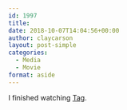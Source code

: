 ```yaml
---
id: 1997
title: 
date: 2018-10-07T14:04:56+00:00
author: claycarson
layout: post-simple
categories: 
  - Media
  - Movie
format: aside
---
```

I finished watching [Tag](https://www.imdb.com/title/tt2854926/).